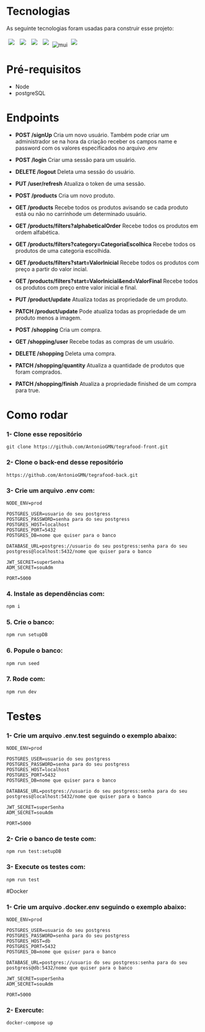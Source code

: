 # Tecnologias

As seguinte tecnologias foram usadas para construir esse projeto:<br>

<p>
  <img style='margin: 5px;' src='https://img.shields.io/badge/node.js-6DA55F?style=for-the-badge&logo=node.js&logoColor=white'>
  <img style='margin: 5px;' src='https://img.shields.io/badge/NPM-%23CB3837.svg?style=for-the-badge&logo=npm&logoColor=white'>
  <img style='margin: 5px;' src='https://img.shields.io/badge/postgres-%23316192.svg?style=for-the-badge&logo=postgresql&logoColor=white'>
  <img style='margin: 5px;' src='https://img.shields.io/badge/typescript-%23007ACC.svg?style=for-the-badge&logo=typescript&logoColor=white'>
  <img alt="mui" src="https://img.shields.io/badge/-jest-%23C21325?style=for-the-badge&logo=jest&logoColor=white" />
  <img style='margin: 5px;' src='https://img.shields.io/badge/docker-%230db7ed.svg?style=for-the-badge&logo=docker&logoColor=white'>
</p>

# Pré-requisitos
- Node
- postgreSQL

# Endpoints
- **POST /signUp** Cria um novo usuário. Também pode criar um administrador se na hora da criação receber os campos name e password com os valores especificados no arquivo .env
- **POST /login** Criar uma sessão para um usuário.
- **DELETE /logout** Deleta uma sessão do usuário.
- **PUT /user/refresh** Atualiza o token de uma sessão.

- **POST /products** Cria um novo produto.
- **GET /products** Recebe todos os produtos avisando se cada produto está ou não no carrinhode um determinado usuário.
- **GET /products/filters?alphabeticalOrder** Recebe todos os produtos em ordem alfabética.
- **GET /products/filters?category=CategoriaEscolhica** Recebe todos os produtos de uma categoria escolhida.
- **GET /products/filters?start=ValorInicial** Recebe todos os produtos com preço a partir do valor incial.
- **GET /products/filters?start=ValorInicial&end=ValorFinal** Recebe todos os produtos com preço entre valor inicial e final.
- **PUT /product/update** Atualiza todas as propriedade de um produto.
- **PATCH /product/update** Pode atualiza todas as propriedade de um produto menos a imagem.

- **POST /shopping** Cria um compra.
- **GET /shopping/user** Recebe todas as compras de um usuário.
- **DELETE /shopping** Deleta uma compra.
- **PATCH /shopping/quantity** Atualiza a quantidade de produtos que foram comprados.
- **PATCH /shopping/finish** Atualiza a propriedade finished de um compra para true.

# Como rodar

### 1- Clone esse repositório

```
git clone https://github.com/AntonioGMN/tegrafood-front.git
```

### 2- Clone o back-end desse repositório

```
https://github.com/AntonioGMN/tegrafood-back.git
```

### 3- Crie um arquivo .env com:

```
NODE_ENV=prod

POSTGRES_USER=usuario do seu postgress
POSTGRES_PASSWORD=senha para do seu postgress
POSTGRES_HOST=localhost
POSTGRES_PORT=5432
POSTGRES_DB=nome que quiser para o banco

DATABASE_URL=postgres://usuario do seu postgress:senha para do seu postgress@localhost:5432/nome que quiser para o banco

JWT_SECRET=superSenha
ADM_SECRET=souAdm

PORT=5000

```

### 4. Instale as dependências com:

```bash
npm i
```

### 5. Crie o banco:

```bash
npm run setupDB
```

### 6. Popule o banco:

```bash
npm run seed
```

### 7. Rode com:

```bash
npm run dev
```

# Testes

### 1- Crie um arquivo .env.test seguindo o exemplo abaixo:

```
NODE_ENV=prod

POSTGRES_USER=usuario do seu postgress
POSTGRES_PASSWORD=senha para do seu postgress
POSTGRES_HOST=localhost
POSTGRES_PORT=5432
POSTGRES_DB=nome que quiser para o banco

DATABASE_URL=postgres://usuario do seu postgress:senha para do seu postgress@localhost:5432/nome que quiser para o banco

JWT_SECRET=superSenha
ADM_SECRET=souAdm

PORT=5000
```

### 2- Crie o banco de teste com:

```
npm run test:setupDB
```

### 3- Execute os testes com:

```
npm run test
```

#Docker

### 1- Crie um arquivo .docker.env seguindo o exemplo abaixo:

```
NODE_ENV=prod

POSTGRES_USER=usuario do seu postgress
POSTGRES_PASSWORD=senha para do seu postgress
POSTGRES_HOST=db
POSTGRES_PORT=5432
POSTGRES_DB=nome que quiser para o banco

DATABASE_URL=postgres://usuario do seu postgress:senha para do seu postgress@db:5432/nome que quiser para o banco

JWT_SECRET=superSenha
ADM_SECRET=souAdm

PORT=5000
```

### 2- Exercute:

```
docker-compose up
```

